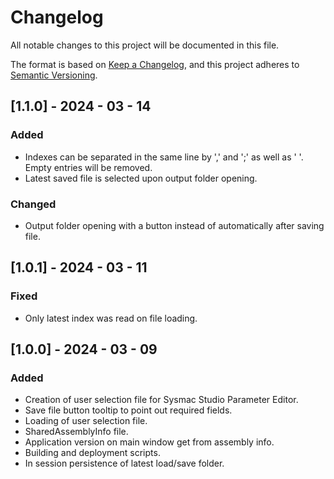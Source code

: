 # Changelog
All notable changes to this project will be documented in this file.

The format is based on [Keep a Changelog](https://keepachangelog.com/en/1.0.0/),
and this project adheres to [Semantic Versioning](https://semver.org/spec/v2.0.0.html).

## [1.1.0] - 2024 - 03 - 14

### Added

- Indexes can be separated in the same line by ',' and ';' as well as ' '. Empty entries will be removed.
- Latest saved file is selected upon output folder opening.

### Changed

- Output folder opening with a button instead of automatically after saving file.

## [1.0.1] - 2024 - 03 - 11

### Fixed

- Only latest index was read on file loading.

## [1.0.0] - 2024 - 03 - 09

### Added

- Creation of user selection file for Sysmac Studio Parameter Editor.
- Save file button tooltip to point out required fields.
- Loading of user selection file.
- SharedAssemblyInfo file.
- Application version on main window get from assembly info.
- Building and deployment scripts.
- In session persistence of latest load/save folder.
